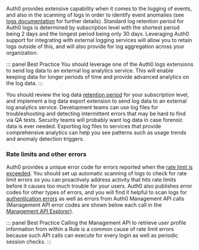 Auth0 provides extensive capability when it comes to the logging of events, and also in the scanning of logs in order to identify event anomalies (see [logs documentation](/logs) for further details). Standard log retention period for Auth0 logs is determined by subscription level with the shortest period being 2 days and the longest period being only 30 days. Leveraging Auth0 support for integrating with external logging services will allow you to retain logs outside of this, and will also provide for log aggregation across your organization.

::: panel Best Practice
You should leverage one of the Auth0 logs extensions to send log data to an external log analytics service. This will enable keeping data for longer periods of time and provide advanced analytics on the log data.
:::

You should review the log data [retention period](/logs/references/log-data-retention) for your subscription level, and implement a log data export extension to send log data to an external log analytics service. Development teams can use log files for troubleshooting and detecting intermittent errors that may be hard to find via QA tests. Security teams will probably want log data in case forensic data is ever needed. Exporting log files to services that provide comprehensive analytics can help you see patterns such as usage trends and anomaly detection triggers. 

### Rate limits and other errors

Auth0 provides a unique error code for errors reported when the [rate limit is exceeded](/policies/rate-limits#exceeding-the-rate-limit). You should set up automatic scanning of logs to check for rate limit errors so you can proactively address activity that hits rate limits before it causes too much trouble for your users. Auth0 also publishes error codes for other types of errors, and you will find it helpful to scan logs for [authentication errors](/libraries/error-messages) as well as errors from Auth0 Management API calls (Management API error codes are shown below each call in the [Management API Explorer](/api/management/v2)).

::: panel Best Practice
Calling the Management API to retrieve user profile information from within a Rule is a common cause of rate limit errors because such API calls can execute for every login as well as periodic session checks.
:::
